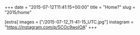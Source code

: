 +++
date = "2015-07-12T11:41:15+00:00"
title = "Home?"
slug = "2015/home"

[extra]
images = ["/2015-07-12_11-41-15_UTC.jpg"]
instagram = "https://instagram.com/p/5COc9woIOA"
+++
